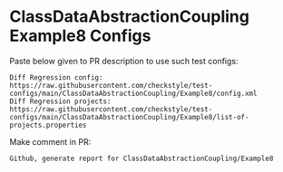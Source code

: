 # ClassDataAbstractionCoupling Example8 Configs
Paste below given to PR description to use such test configs:
```
Diff Regression config: https://raw.githubusercontent.com/checkstyle/test-configs/main/ClassDataAbstractionCoupling/Example8/config.xml
Diff Regression projects: https://raw.githubusercontent.com/checkstyle/test-configs/main/ClassDataAbstractionCoupling/Example8/list-of-projects.properties
```
Make comment in PR:
```
Github, generate report for ClassDataAbstractionCoupling/Example8
```
